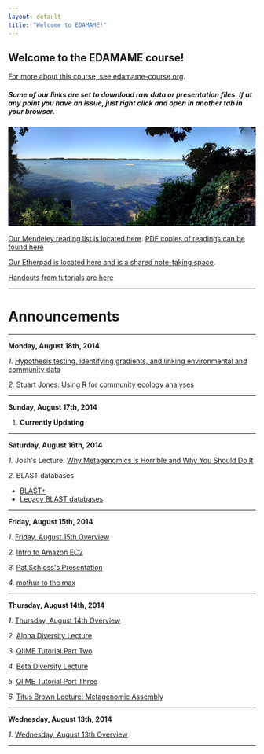 ```yaml
---
layout: default
title: "Welcome to EDAMAME!"
---
```


## Welcome to the EDAMAME course!

[For more about this course, see edamame-course.org](http://edamame-course.org).

##### Some of our links are set to download raw data or presentation files. If at any point you have an issue, just right click and open in another tab in your browser.

![edamame header image](img/gull_lake.jpg)

[Our Mendeley reading list is located here](http://www.mendeley.com/groups/4688421/edamame/). [PDF copies of readings can be found here](https://github.com/edamame-course/docs/tree/gh-pages/extra/PDFs)

[Our Etherpad is located here and is a shared note-taking space](https://edamame.etherpad.mozilla.org/1).

[Handouts from tutorials are here](https://github.com/edamame-course/docs/tree/gh-pages/extra/Handouts)

---------------------------------------------

# Announcements
_____________________________________________

**Monday, August 18th, 2014**

*1.* [Hypothesis testing, identifying gradients, and linking environmental and community data](https://github.com/edamame-course/docs/blob/gh-pages/extra/Presentations/2014-08-18-AM_Ashley_Lecture4.pdf?raw=true)

*2.* Stuart Jones: [Using R for community ecology analyses](https://github.com/edamame-course/docs/tree/gh-pages/extra/Jones_RTutorialFiles)

_____________________________________________

**Sunday, August 17th, 2014**

1.  **Currently Updating**  
_____________________________________________

**Saturday, August 16th, 2014**  

*1.*  Josh's Lecture: [Why Metagenomics is Horrible and Why You Should Do It]()

*2.*  BLAST databases
  *  [BLAST+](https://edamame-course.github.io/docs/2014-08-16-running_blast_from_command_line.html)
  *  [Legacy BLAST databases](https://edamame-course.github.io/docs/2014-08-16-legacy_blast_db.html)

_____________________________________________

**Friday, August 15th, 2014**

*1.* [Friday, August 15th Overview](https://edamame-course.github.io/docs/august_15.html)

*2.* [Intro to Amazon EC2](https://edamame-course.github.io/docs/intro_to_ec2_instance.html)

*3.* [Pat Schloss's Presentation](http://pschloss.github.io/2014_08_15-mothur/#1)

*4.* [mothur to the max](http://www.mothur.org/wiki/MiSeq_SOP)

_____________________________________________

**Thursday, August 14th, 2014**

*1.* [Thursday, August 14th Overview](https://edamame-course.github.io/docs/august_14.html)

*2.* [Alpha Diversity Lecture](https://edamame-course.github.io/docs/extra/Presentations/2014-08-14-AM_Ashley_Lecture2.pdf?raw=true)

*3.* [QIIME Tutorial Part Two](https://edamame-course.github.io/docs/qiime_2_tutorial.html)

*4.* [Beta Diversity Lecture](https://edamame-course.github.io/docs/extra/Presentations/2014-08-14-PM_Ashley_Lecture3.pdf?raw=true)

*5.* [QIIME Tutorial Part Three](https://edamame-course.github.io/docs/qiime_3.html)

*6.* [Titus Brown Lecture: Metagenomic Assembly](2014-edamame-assembly_TBrown.pdf?=true)

_____________________________________________

**Wednesday, August 13th, 2014**

*1.* [Wednesday, August 13th Overview](https://edamame-course.github.io/docs/august_13.html)


----------------------------------------------
